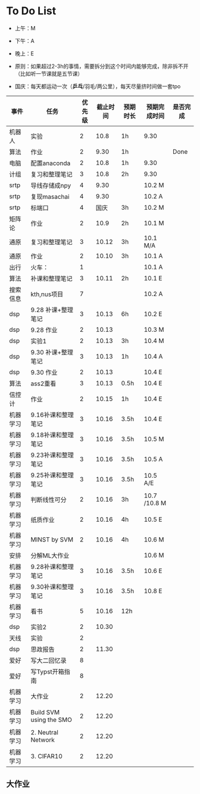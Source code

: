 # To Do List

- 上午：M
- 下午：A
- 晚上：E

- 原则：如果超过2-3h的事情，需要拆分到这个时间内能够完成，除非拆不开（比如听一节课就是五节课）
- 国庆：每天都运动一次（**乒乓**/羽毛/两公里），每天尽量挤时间做一套tpo

| 事件   | 任务                      | 优先级 | 截止时间  | 预期时长 | 预期完成时间       | 是否完成 |
| ---- | ----------------------- | --- | ----- | ---- | ------------ | ---- |
| 机器人  | 实验                      | 2   | 10.8  | 1h   | 9.30         |      |
| 算法   | 作业                      | 2   | 9.30  | 1h   |              | Done |
| 电脑   | 配置anaconda              | 2   | 10.8  | 1h   | 9.30         |      |
| 计组   | 复习和整理笔记                 | 3   | 10.8  | 2h   | 9.30         |      |
| srtp | 导线存储成npy                | 4   | 9.30  |      | 10.2 M       |      |
| srtp | 复现masachai              | 4   | 9.30  |      | 10.2 A       |      |
| srtp | 标端口                     | 4   | 国庆    | 3h   | 10.2 M       |      |
| 矩阵论  | 作业                      | 2   | 10.9  | 2h   | 10.1 M       |      |
| 通原   | 复习和整理笔记                 | 3   | 10.12 | 3h   | 10.1 M/A     |      |
| 通原   | 作业                      | 2   | 10.10 | 3h   | 10.1 A       |      |
| 出行   | 火车：                     | 1   |       |      | 10.1 A       |      |
| 算法   | 补课和整理笔记                 | 3   | 10.11 | 2h   | 10.1 E       |      |
| 搜索信息 | kth,nus项目               | 7   |       |      | 10.2 A       |      |
| dsp  | 9.28 补课+整理笔记            | 3   | 10.13 | 6h   | 10.2 E       |      |
| dsp  | 9.28 作业                 | 2   | 10.13 |      | 10.3 M       |      |
| dsp  | 实验1                     | 2   | 10.13 | 3h   | 10.4 M       |      |
| dsp  | 9.30 补课+整理笔记            | 3   | 10.13 | 1h   | 10.4 A       |      |
| dsp  | 9.30 作业                 | 2   | 10.13 |      | 10.4 E       |      |
| 算法   | ass2重看                  | 3   | 10.13 | 0.5h | 10.4 E       |      |
| 信控计  | 作业                      | 2   | 10.15 | 1h   | 10.4 E       |      |
| 机器学习 | 9.16补课和整理笔记             | 3   | 10.16 | 3.5h | 10.4 E       |      |
| 机器学习 | 9.18补课和整理笔记             | 3   | 10.16 | 3.5h | 10.5 M       |      |
| 机器学习 | 9.23补课和整理笔记             | 3   | 10.16 | 3.5h | 10.5 A       |      |
| 机器学习 | 9.25补课和整理笔记             | 3   | 10.16 | 3.5h | 10.5 A/E     |      |
| 机器学习 | 判断线性可分                  | 2   | 10.16 | 3h   | 10.7 /10.8 M |      |
| 机器学习 | 纸质作业                    | 2   | 10.16 | 4h   | 10.5 E       |      |
| 机器学习 | MINST by SVM            | 2   | 10.16 | 4h   | 10.6 M       |      |
| 安排   | 分解ML大作业                 |     |       |      | 10.6 M       |      |
| 机器学习 | 9.28补课和整理笔记             | 3   | 10.16 | 3.5h | 10.6 E       |      |
| 机器学习 | 9.30补课和整理笔记             | 3   | 10.16 | 3.5h | 10.8 E       |      |
| 机器学习 | 看书                      | 5   | 10.16 | 12h  |              |      |
| dsp  | 实验2                     | 2   | 10.30 |      |              |      |
| 天线   | 实验                      | 2   |       |      |              |      |
| dsp  | 思政报告                    | 2   | 11.30 |      |              |      |
| 爱好   | 写大二回忆录                  | 8   |       |      |              |      |
| 爱好   | 写Typst开箱指南              | 8   |       |      |              |      |
| 机器学习 | 大作业                     | 2   | 12.20 |      |              |      |
| 机器学习 | Build SVM using the SMO | 2   | 12.20 |      |              |      |
| 机器学习 | 2. Neutral Network      | 2   | 12.20 |      |              |      |
| 机器学习 | 3. CIFAR10              | 2   | 12.20 |      |              |      |
## 大作业




